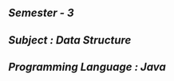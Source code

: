 <i><h2>Semester - 3</h2>
<h2>Subject : Data Structure</h2>
<h2>Programming Language : Java</h2></i>
